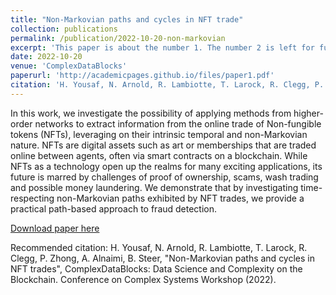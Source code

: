 ```yaml
---
title: "Non-Markovian paths and cycles in NFT trade"
collection: publications
permalink: /publication/2022-10-20-non-markovian
excerpt: 'This paper is about the number 1. The number 2 is left for future work.'
date: 2022-10-20
venue: 'ComplexDataBlocks'
paperurl: 'http://academicpages.github.io/files/paper1.pdf'
citation: 'H. Yousaf, N. Arnold, R. Lambiotte, T. Larock, R. Clegg, P. Zhong, A. Alnaimi, B. Steer. (2022). &quot;Non-Markovian paths and cycles in NFT trades. &quot; ComplexDataBlocks: Data Science and Complexity on the Blockchain. Conference on Complex Systems Workshop (2022). 1(1).'
---
```

In this work, we investigate the possibility of applying methods from higher-order networks to extract information from the online trade of Non-fungible tokens (NFTs), leveraging on their intrinsic temporal and non-Markovian nature. NFTs are digital assets such as art or memberships that are traded online between agents, often via smart contracts on a blockchain. While NFTs as a technology open up the realms for many exciting applications, its future is marred by challenges of proof of ownership, scams, wash trading and possible money laundering. We demonstrate that by investigating time-respecting non-Markovian paths exhibited by NFT trades, we provide a practical path-based approach to fraud detection.

[Download paper here](http://peijie-zhong.github.io/files/Complex_Data_Blocks.pdf)

Recommended citation: H. Yousaf, N. Arnold, R. Lambiotte, T. Larock, R. Clegg, P. Zhong, A. Alnaimi, B. Steer, "Non-Markovian paths and cycles in NFT trades", ComplexDataBlocks: Data Science and Complexity on the Blockchain. Conference on Complex Systems Workshop (2022). 